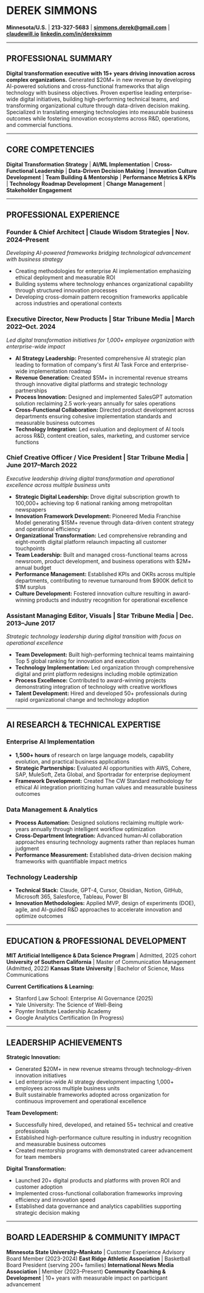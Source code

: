 # DEREK SIMMONS

**Minnesota/U.S.** | **213-327-5683** | **simmons.derek@gmail.com** | **[claudewill.io](https://claudewill.io)**
**[linkedin.com/in/dereksimm](https://linkedin.com/in/dereksimm)**

---

## PROFESSIONAL SUMMARY

**Digital transformation executive with 15+ years driving innovation across complex organizations.** Generated $20M+ in new revenue by developing AI-powered solutions and cross-functional frameworks that align technology with business objectives. Proven expertise leading enterprise-wide digital initiatives, building high-performing technical teams, and transforming organizational culture through data-driven decision making. Specialized in translating emerging technologies into measurable business outcomes while fostering innovation ecosystems across R&D, operations, and commercial functions.

---

## CORE COMPETENCIES

**Digital Transformation Strategy** | **AI/ML Implementation** | **Cross-Functional Leadership** | **Data-Driven Decision Making** | **Innovation Culture Development** | **Team Building & Mentorship** | **Performance Metrics & KPIs** | **Technology Roadmap Development** | **Change Management** | **Stakeholder Engagement**

---

## PROFESSIONAL EXPERIENCE

### **Founder & Chief Architect** | Claude Wisdom Strategies | Nov. 2024–Present

*Developing AI-powered frameworks bridging technological advancement with business strategy*

- Creating methodologies for enterprise AI implementation emphasizing ethical deployment and measurable ROI
- Building systems where technology enhances organizational capability through structured innovation processes
- Developing cross-domain pattern recognition frameworks applicable across industries and operational contexts

### **Executive Director, New Products** | Star Tribune Media | March 2022–Oct. 2024

*Led digital transformation initiatives for 1,000+ employee organization with enterprise-wide impact*

- **AI Strategy Leadership:** Presented comprehensive AI strategic plan leading to formation of company's first AI Task Force and enterprise-wide implementation roadmap
- **Revenue Generation:** Created $5M+ in incremental revenue streams through innovative digital platforms and strategic technology partnerships
- **Process Innovation:** Designed and implemented SalesGPT automation solution reclaiming 2.5 work-years annually for sales operations
- **Cross-Functional Collaboration:** Directed product development across departments ensuring cohesive implementation standards and measurable business outcomes
- **Technology Integration:** Led evaluation and deployment of AI tools across R&D, content creation, sales, marketing, and customer service functions

### **Chief Creative Officer / Vice President** | Star Tribune Media | June 2017–March 2022

*Executive leadership driving digital transformation and operational excellence across multiple business units*

- **Strategic Digital Leadership:** Drove digital subscription growth to 100,000+ achieving top 6 national ranking among metropolitan newspapers
- **Innovation Framework Development:** Pioneered Media Franchise Model generating $15M+ revenue through data-driven content strategy and operational efficiency
- **Organizational Transformation:** Led comprehensive rebranding and eight-month digital platform relaunch impacting all customer touchpoints
- **Team Leadership:** Built and managed cross-functional teams across newsroom, product development, and business operations with $2M+ annual budget
- **Performance Management:** Established KPIs and OKRs across multiple departments, contributing to revenue turnaround from $900K deficit to $1M surplus
- **Culture Development:** Fostered innovation culture resulting in award-winning products and industry recognition for operational excellence

### **Assistant Managing Editor, Visuals** | Star Tribune Media | Dec. 2013–June 2017

*Strategic technology leadership during digital transition with focus on operational excellence*

- **Team Development:** Built high-performing technical teams maintaining Top 5 global ranking for innovation and execution
- **Technology Implementation:** Led organization through comprehensive digital and print platform redesigns including mobile optimization
- **Process Excellence:** Contributed to award-winning projects demonstrating integration of technology with creative workflows
- **Talent Development:** Hired and developed 50+ professionals during rapid organizational change and technology adoption

---

## AI RESEARCH & TECHNICAL EXPERTISE

### **Enterprise AI Implementation**

- **1,500+ hours** of research on large language models, capability evolution, and practical business applications
- **Strategic Partnerships:** Evaluated AI opportunities with AWS, Cohere, SAP, MuleSoft, Zeta Global, and Sportradar for enterprise deployment
- **Framework Development:** Created The CW Standard methodology for ethical AI integration prioritizing human values and measurable business outcomes

### **Data Management & Analytics**

- **Process Automation:** Designed solutions reclaiming multiple work-years annually through intelligent workflow optimization
- **Cross-Department Integration:** Advanced human-AI collaboration approaches ensuring technology augments rather than replaces human judgment
- **Performance Measurement:** Established data-driven decision making frameworks with quantifiable impact metrics

### **Technology Leadership**

- **Technical Stack:** Claude, GPT-4, Cursor, Obsidian, Notion, GitHub, Microsoft 365, Salesforce, Tableau, Power BI
- **Innovation Methodologies:** Applied MVP, design of experiments (DOE), agile, and AI-guided R&D approaches to accelerate innovation and optimize outcomes

---

## EDUCATION & PROFESSIONAL DEVELOPMENT

**MIT Artificial Intelligence & Data Science Program** | Admitted, 2025 cohort
**University of Southern California** | Master of Communication Management (Admitted, 2022)
**Kansas State University** | Bachelor of Science, Mass Communications

**Current Certifications & Learning:**

- Stanford Law School: Enterprise AI Governance (2025)
- Yale University: The Science of Well-Being
- Poynter Institute Leadership Academy
- Google Analytics Certification (In Progress)

---

## LEADERSHIP ACHIEVEMENTS

**Strategic Innovation:**

- Generated $20M+ in new revenue streams through technology-driven innovation initiatives
- Led enterprise-wide AI strategy development impacting 1,000+ employees across multiple business units
- Built sustainable frameworks adopted across organization for continuous improvement and operational excellence

**Team Development:**

- Successfully hired, developed, and retained 55+ technical and creative professionals
- Established high-performance culture resulting in industry recognition and measurable business outcomes
- Created mentorship programs with demonstrated career advancement for team members

**Digital Transformation:**

- Launched 20+ digital products and platforms with proven ROI and customer adoption
- Implemented cross-functional collaboration frameworks improving efficiency and innovation speed
- Established data governance and analytics capabilities supporting strategic decision making

---

## BOARD LEADERSHIP & COMMUNITY IMPACT

**Minnesota State University–Mankato** | Customer Experience Advisory Board Member (2023-2024)
**East Ridge Athletic Association** | Basketball Board President (serving 200+ families)
**International News Media Association** | Member (2023–Present)
**Community Coaching & Development** | 10+ years with measurable impact on participant advancement
